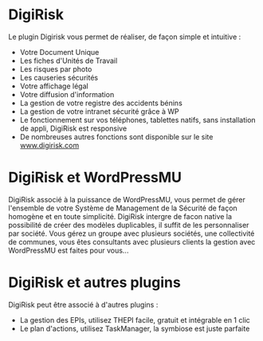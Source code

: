 # DigiRisk

Le plugin Digirisk vous permet de réaliser, de façon simple et intuitive : 
* Votre Document Unique
* Les fiches d'Unités de Travail
* Les risques par photo
* Les causeries sécurités
* Votre affichage légal
* Votre diffusion d'information
* La gestion de votre registre des accidents bénins
* La gestion de votre intranet sécurité grâce à WP
* Le fonctionnement sur vos téléphones, tablettes natifs, sans installation de appli, DigiRisk est responsive
* De nombreuses autres fonctions sont disponible sur le site www.digirisk.com

# DigiRisk et WordPressMU

DigiRisk associé à la puissance de WordPressMU, vous permet de gérer l'ensemble de votre Système de Management de la Sécurité de façon homogène et en toute simplicité.
DigiRisk intergre de facon native la possibilité de créer des modèles duplicables, il suffit de les personnaliser par société.
Vous gérez un groupe avec plusieurs sociétés, une collectivité de communes, vous êtes consultants avec plusieurs clients la gestion avec WordPressMU est faites pour vous...

# DigiRisk et autres plugins

DigiRisk peut être associé à d'autres plugins :
* La gestion des EPIs, utilisez THEPI facile, gratuit et intégrable en 1 clic
* Le plan d'actions, utilisez TaskManager, la symbiose est juste parfaite
